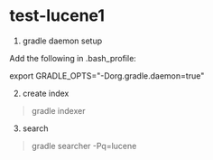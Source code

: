 test-lucene1
============

1. gradle daemon setup

  Add the following in .bash_profile:

  export GRADLE_OPTS="-Dorg.gradle.daemon=true"

2. create index

  > gradle indexer

3. search

  > gradle searcher -Pq=lucene

